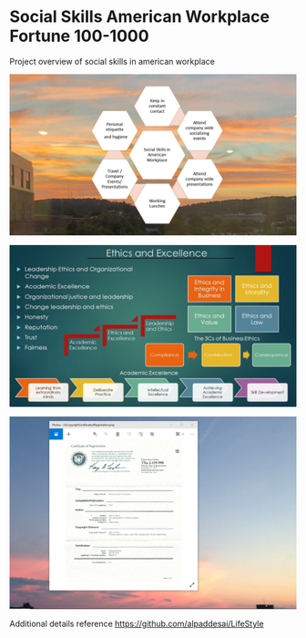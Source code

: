 # Social Skills American Workplace Fortune 100-1000 

Project overview of social skills in american workplace

![image](SocialSkillsAmericanWorkplace.jpg)

![image](Ethics.jpg)

![image](USCopyrightCertificate.png)

Additional details reference https://github.com/alpaddesai/LifeStyle
